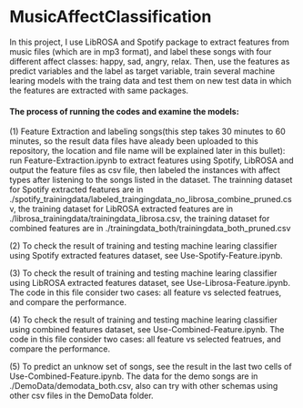 # MusicAffectClassification

In this project, I use LibROSA and Spotify package to extract features from music files (which are in mp3 format),
and label these songs with four different affect classes: happy, sad, angry, relax. 
Then, use the features as predict variables and the label as target variable, train several machine learing models with
the traing data and test them on new test data in which the features are extracted with same packages.  

#### The process of running the codes and examine the models:  
(1) Feature Extraction and labeling songs(this step takes 30 minutes to 60 minutes, so the result data files have aleady been uploaded to this repository, the location and file name will be explained later in this bullet): run Feature-Extraction.ipynb to extract features using Spotify, LibROSA and output the feature files as csv file, then labeled the instances with affect types after listening to the songs listed in the dataset. The trainning dataset for Spotify extracted features are in ./spotify_trainingdata/labeled_traingingdata_no_librosa_combine_pruned.csv, the training dataset for LibROSA extracted features are in ./librosa_trainingdata/trainingdata_librosa.csv, the training dataset for combined features are in ./trainingdata_both/trainingdata_both_pruned.csv  

(2) To check the result of training and testing machine learing classifier using Spotify extracted features dataset, see Use-Spotify-Feature.ipynb.   

(3) To check the result of training and testing machine learing classifier using LibROSA extracted features dataset, see Use-Librosa-Feature.ipynb. The code in this file consider two cases: all feature vs selected featrues, and compare the performance.  

(4) To check the result of training and testing machine learing classifier using combined features dataset, see Use-Combined-Feature.ipynb. The code in this file consider two cases: all feature vs selected featrues, and compare the performance.  

(5) To predict an unknow set of songs, see the result in the last two cells of Use-Combined-Feature.ipynb. The data for the demo songs are in ./DemoData/demodata_both.csv, also can try with other schemas using other csv files in the DemoData folder.

